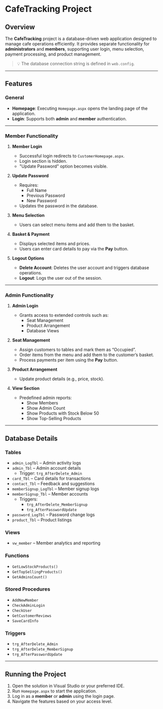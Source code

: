 # CafeTracking Project

## Overview
The **CafeTracking** project is a database-driven web application designed to manage cafe operations efficiently. It provides separate functionality for **administrators** and **members**, supporting user login, menu selection, payment processing, and product management.

> 💡 The database connection string is defined in `web.config`.

---

## Features

### General
- **Homepage**: Executing `Homepage.aspx` opens the landing page of the application.
- **Login**: Supports both **admin** and **member** authentication.

---

### Member Functionality
1. **Member Login**  
   - Successful login redirects to `CustomerHomepage.aspx`.
   - Login section is hidden.
   - "Update Password" option becomes visible.

2. **Update Password**  
   - Requires:
     - Full Name  
     - Previous Password  
     - New Password  
   - Updates the password in the database.

3. **Menu Selection**  
   - Users can select menu items and add them to the basket.

4. **Basket & Payment**  
   - Displays selected items and prices.
   - Users can enter card details to pay via the **Pay** button.

5. **Logout Options**
   - **Delete Account**: Deletes the user account and triggers database operations.
   - **Logout**: Logs the user out of the session.

---

### Admin Functionality
1. **Admin Login**
   - Grants access to extended controls such as:
     - Seat Management  
     - Product Arrangement  
     - Database Views

2. **Seat Management**
   - Assign customers to tables and mark them as “Occupied”.
   - Order items from the menu and add them to the customer’s basket.
   - Process payments per item using the **Pay** button.

3. **Product Arrangement**
   - Update product details (e.g., price, stock).

4. **View Section**
   - Predefined admin reports:
     - Show Members  
     - Show Admin Count  
     - Show Products with Stock Below 50  
     - Show Top-Selling Products

---

## Database Details

### Tables
- `admin_LogTbl` – Admin activity logs  
- `admin_Tbl` – Admin account details  
  - Trigger: `trg_AfterDelete_Admin`  
- `card_Tbl` – Card details for transactions  
- `contact_Tbl` – Feedback and suggestions  
- `memberSignup_LogTbl` – Member signup logs  
- `memberSignup_Tbl` – Member accounts  
  - Triggers:  
    - `trg_AfterDelete_MemberSignup`  
    - `trg_AfterPasswordUpdate`  
- `password_LogTbl` – Password change logs  
- `product_Tbl` – Product listings

### Views
- `vw_member` – Member analytics and reporting

### Functions
- `GetLowStockProducts()`  
- `GetTopSellingProducts()`  
- `GetAdminsCount()`

### Stored Procedures
- `AddNewMember`  
- `CheckAdminLogin`  
- `CheckUser`  
- `GetCustomerReviews`  
- `SaveCardInfo`

### Triggers
- `trg_AfterDelete_Admin`  
- `trg_AfterDelete_MemberSignup`  
- `trg_AfterPasswordUpdate`

---

## Running the Project

1. Open the solution in Visual Studio or your preferred IDE.
2. Run `Homepage.aspx` to start the application.
3. Log in as a **member** or **admin** using the login page.
4. Navigate the features based on your access level.


